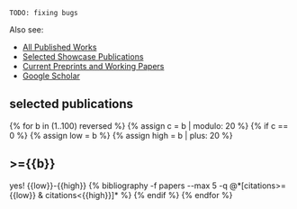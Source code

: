 
`TODO: fixing bugs`


Also see:
- [All Published Works](/publications)
- [Selected Showcase Publications](/showcase)
- [Current Preprints and Working Papers](/preprints)
- [Google Scholar](https://scholar.google.ca/citations?user=eL_y80EAAAAJ)


<h2>selected publications</h2>
<div class="publications by year">
{% for b in (1..100) reversed %}
  {% assign c = b | modulo: 20 %}
    {% if c == 0 %}
      {% assign low = b %}
      {% assign high = b | plus: 20 %}
      <h2 class="year">>={{b}}</h2>
      yes! {{low}}-{{high}}
      {% bibliography -f papers --max 5 -q @*[citations>={{low}} & citations<{{high}}]* %}
    {% endif %}
{% endfor %}
</div> 
